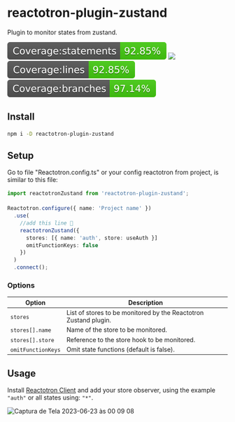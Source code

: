 # reactotron-plugin-zustand

Plugin to monitor states from zustand.

![](./docs/badge-statements.svg) ![](./docs/badge-functions.svg) ![](./docs/badge-lines.svg) ![](./docs/badge-branches.svg)

## Install

```bash
npm i -D reactotron-plugin-zustand
```

## Setup

Go to file "Reactotron.config.ts" or your config reactotron from project, is similar to this file:

```ts
import reactotronZustand from 'reactotron-plugin-zustand';

Reactotron.configure({ name: 'Project name' })
  .use(
    //add this line 🙌
    reactotronZustand({
      stores: [{ name: 'auth', store: useAuth }]
      omitFunctionKeys: false
    })
  )
  .connect();
```

### Options

| Option             | Description                                                      |
| ------------------ | ---------------------------------------------------------------- |
| `stores`           | List of stores to be monitored by the Reactotron Zustand plugin. |
| `stores[].name`    | Name of the store to be monitored.                               |
| `stores[].store`   | Reference to the store hook to be monitored.                     |
| `omitFunctionKeys` | Omit state functions (default is false).                         |

## Usage

Install [Reactotron Client](https://github.com/infinitered/reactotron/tree/master) and add your store observer, using the example `"auth"` or all states using: `"*"`.

<img width="602" alt="Captura de Tela 2023-06-23 às 00 09 08" src="https://raw.githubusercontent.com/joalisonpereira/reactotron-plugin-zustand/master/docs/tron2.png">
